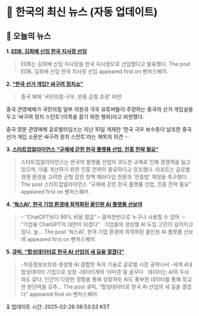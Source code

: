 # 📢 한국의 최신 뉴스 (자동 업데이트)

## 📰 오늘의 뉴스
**1. [EDB, 김희배 신임 한국 지사장 선임](https://www.venturesquare.net/956072)**
> EDB는 김희배 신임 지사장을 한국 지사장으로 선임했다고 발표했다.
The post EDB, 김희배 신임 한국 지사장 선임 appeared first on 벤처스퀘어.

**2. [“한국 선거 개입? 싸구려 정치쇼”](https://www.khan.co.kr/article/202502112057025)**
> 중국 매체 ‘국민의힘·극우, 반중 감정 조장’ 비판

중국 관영매체가 국민의힘 일부 의원과 극우 유튜버들이 주장하는 중국의 선거 개입설을 두고 ‘싸구려 정치 스턴트’(이목을 끌기 위한 행위)라고 비판했다.

중국 영문 관영매체 글로벌타임스는 지난 10일 게재한 ‘한국 극우 보수층이 날조한 중국 선거 개입 소문은 싸구려 정치 스턴트’라는 제목의 의견 ···

**3. [스타트업얼라이언스 “규제에 갇힌 한국 플랫폼 산업, 진흥 전략 필요”](https://www.venturesquare.net/956185)**
> 스타트업얼라이언스는 한국의 플랫폼 산업이 과도한 규제로 인해 경쟁력을 잃고 있으며, 이를 개선하기 위한 진흥 전략이 필요하다고 강조했다. 리포트는 글로벌 경쟁 환경을 고려한 균형 잡힌 정책 패러다임 전환과 ‘진흥법’ 제정을 촉구했다.
The post 스타트업얼라이언스 “규제에 갇힌 한국 플랫폼 산업, 진흥 전략 필요” appeared first on 벤처스퀘어.

**4. [‘웍스AI’, 한국 기업 환경에 최적화된 올인원 AI 플랫폼 선보여](https://www.venturesquare.net/956743)**
> – “ChatGPT보다 99% 비용 절감” – 클릭한번으로 누구나 사용할 수 있어  – “기업용 ChatGPT의 대안이 되겠다”   기업들의 생성형 AI 도입 고민이 깊어지고 있다. 높...
The post ‘웍스AI’, 한국 기업 환경에 최적화된 올인원 AI 플랫폼 선보여 appeared first on 벤처스퀘어.

**5. [큐빅, “합성데이터로 한국 AI 산업의 새 길을 열겠다”](https://www.venturesquare.net/955791)**
> -차등정보보호와 생성형 AI 결합한 독자 기술로 글로벌 시장 공략나서 -세계 4대 합성데이터 기업으로 성장 -데이터계의 ‘아마존’을 꿈꾸다   데이터는 AI의 두뇌와도 같다. 인간이 다양한 경험을 통해 성장하듯 AI도 풍부한 데이터를 통해 정교한 판단력을 갖추...
The post 큐빅, “합성데이터로 한국 AI 산업의 새 길을 열겠다” appeared first on 벤처스퀘어.


⏳ 업데이트 시간: 2025-02-26 08:53:53 KST
